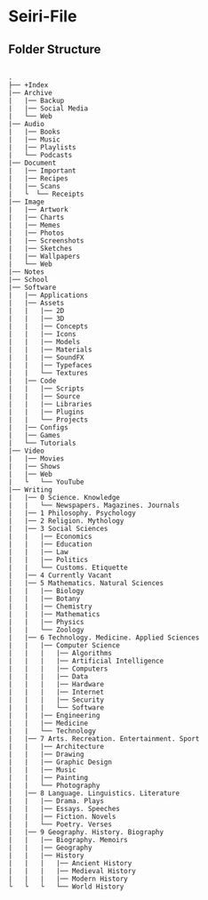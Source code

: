 # Seiri-File

## Folder Structure

<pre><code>
.
├── +Index
|── Archive
|   |── Backup
|   |── Social Media
|   └── Web
|── Audio
|   |── Books
|   |── Music
|   |── Playlists
|   └── Podcasts   
|── Document
|   |── Important
|   |── Recipes
|   |── Scans
|   └  └── Receipts
|── Image
|   |── Artwork
|   |── Charts
|   |── Memes
|   |── Photos
|   |── Screenshots
|   |── Sketches
|   |── Wallpapers
|   └── Web
|── Notes
|── School
|── Software
|   |── Applications
|   |── Assets
|   |   |── 2D
|   |   |── 3D
|   |   |── Concepts
|   |   |── Icons
|   |   |── Models
|   |   |── Materials
|   |   |── SoundFX
|   |   |── Typefaces
|   |   └── Textures
|   |── Code
|   |   |── Scripts
|   |   |── Source
|   |   |── Libraries
|   |   |── Plugins
|   |   └── Projects
|   |── Configs
|   |── Games
|   └── Tutorials
|── Video
|   |── Movies
|   |── Shows
|   |── Web
|   └   └── YouTube
|── Writing
|   |── 0 Science. Knowledge
|   |   └── Newspapers. Magazines. Journals
|   |── 1 Philosophy. Psychology
|   |── 2 Religion. Mythology
|   |── 3 Social Sciences
|   |   |── Economics
|   |   |── Education
|   |   |── Law
|   |   |── Politics
|   |   └── Customs. Etiquette
|   |── 4 Currently Vacant
|   |── 5 Mathematics. Natural Sciences
|   |   |── Biology
|   |   |── Botany
|   |   |── Chemistry
|   |   |── Mathematics
|   |   |── Physics
|   |   └── Zoology
|   |── 6 Technology. Medicine. Applied Sciences
|   |   |── Computer Science
|   |   |   |── Algorithms
|   |   |   |── Artificial Intelligence
|   |   |   |── Computers
|   |   |   |── Data
|   |   |   |── Hardware
|   |   |   |── Internet
|   |   |   |── Security
|   |   |   └── Software
|   |   |── Engineering
|   |   |── Medicine
|   |   └── Technology
|   |── 7 Arts. Recreation. Entertainment. Sport
|   |   |── Architecture
|   |   |── Drawing
|   |   |── Graphic Design
|   |   |── Music
|   |   |── Painting
|   |   └── Photography
|   |── 8 Language. Linguistics. Literature
|   |   |── Drama. Plays
|   |   |── Essays. Speeches
|   |   |── Fiction. Novels
|   |   └── Poetry. Verses
|   |── 9 Geography. History. Biography
|   |   |── Biography. Memoirs
|   |   |── Geography
|   |   |── History
|   |   |   |── Ancient History
|   |   |   |── Medieval History
|   |   |   |── Modern History
└   └   └   └── World History
</code></pre>